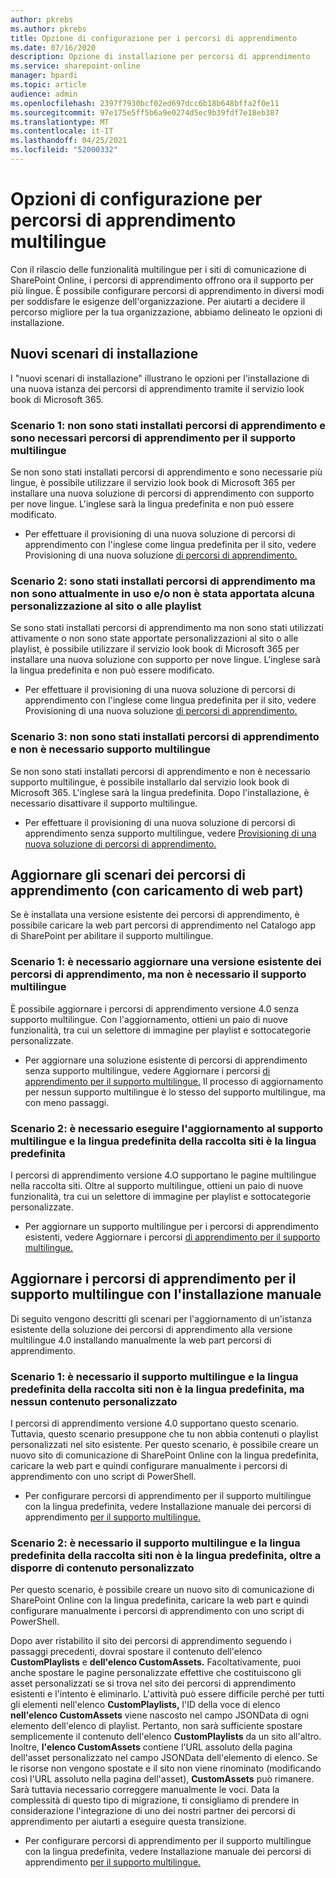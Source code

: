 ```yaml
---
author: pkrebs
ms.author: pkrebs
title: Opzione di configurazione per i percorsi di apprendimento
ms.date: 07/16/2020
description: Opzione di installazione per percorsi di apprendimento
ms.service: sharepoint-online
manager: bpardi
ms.topic: article
audience: admin
ms.openlocfilehash: 2397f7930bcf02ed697dcc6b18b648bffa2f0e11
ms.sourcegitcommit: 97e175e5ff5b6a9e0274d5ec9b39fdf7e18eb387
ms.translationtype: MT
ms.contentlocale: it-IT
ms.lasthandoff: 04/25/2021
ms.locfileid: "52000332"
---
```

# <a name="configuration-options-for-multilingual-learning-pathways"></a>Opzioni di configurazione per percorsi di apprendimento multilingue
Con il rilascio delle funzionalità multilingue per i siti di comunicazione di SharePoint Online, i percorsi di apprendimento offrono ora il supporto per più lingue. È possibile configurare percorsi di apprendimento in diversi modi per soddisfare le esigenze dell'organizzazione. Per aiutarti a decidere il percorso migliore per la tua organizzazione, abbiamo delineato le opzioni di installazione. 

## <a name="new-install-scenarios"></a>Nuovi scenari di installazione
I "nuovi scenari di installazione" illustrano le opzioni per l'installazione di una nuova istanza dei percorsi di apprendimento tramite il servizio look book di Microsoft 365. 

### <a name="scenario-1-we-have-not-installed-learning-pathways-and-need-learning-pathways-multilingual-support"></a>Scenario 1: non sono stati installati percorsi di apprendimento e sono necessari percorsi di apprendimento per il supporto multilingue 
Se non sono stati installati percorsi di apprendimento e sono necessarie più lingue, è possibile utilizzare il servizio look book di Microsoft 365 per installare una nuova soluzione di percorsi di apprendimento con supporto per nove lingue. L'inglese sarà la lingua predefinita e non può essere modificato. 
- Per effettuare il provisioning di una nuova soluzione di percorsi di apprendimento con l'inglese come lingua predefinita per il sito, vedere Provisioning di una nuova soluzione [di percorsi di apprendimento.](custom_provision.md)

### <a name="scenario-2-we-installed-learning-pathways-but-arent-currently-using-it-andor-havent-made-any-customization-to-the-site-or-playlists"></a>Scenario 2: sono stati installati percorsi di apprendimento ma non sono attualmente in uso e/o non è stata apportata alcuna personalizzazione al sito o alle playlist 
Se sono stati installati percorsi di apprendimento ma non sono stati utilizzati attivamente o non sono state apportate personalizzazioni al sito o alle playlist, è possibile utilizzare il servizio look book di Microsoft 365 per installare una nuova soluzione con supporto per nove lingue. L'inglese sarà la lingua predefinita e non può essere modificato. 
- Per effettuare il provisioning di una nuova soluzione di percorsi di apprendimento con l'inglese come lingua predefinita per il sito, vedere Provisioning di una nuova soluzione [di percorsi di apprendimento.](custom_provision.md)

### <a name="scenario-3-we-havent-installed-learning-pathways-and-dont-need-multilingual-support"></a>Scenario 3: non sono stati installati percorsi di apprendimento e non è necessario supporto multilingue 
Se non sono stati installati percorsi di apprendimento e non è necessario supporto multilingue, è possibile installarlo dal servizio look book di Microsoft 365. L'inglese sarà la lingua predefinita. Dopo l'installazione, è necessario disattivare il supporto multilingue. 
- Per effettuare il provisioning di una nuova soluzione di percorsi di apprendimento senza supporto multilingue, vedere [Provisioning di una nuova soluzione di percorsi di apprendimento.](custom_provision.md)

## <a name="update-learning-pathways-with-a-web-part-upload-scenarios"></a>Aggiornare gli scenari dei percorsi di apprendimento (con caricamento di web part)
Se è installata una versione esistente dei percorsi di apprendimento, è possibile caricare la web part percorsi di apprendimento nel Catalogo app di SharePoint per abilitare il supporto multilingue. 

### <a name="scenario-1-we-need-to-upgrade-an-existing-version-of-learning-pathways-but-dont-need-multilingual-support"></a>Scenario 1: è necessario aggiornare una versione esistente dei percorsi di apprendimento, ma non è necessario il supporto multilingue
È possibile aggiornare i percorsi di apprendimento versione 4.0 senza supporto multilingue. Con l'aggiornamento, ottieni un paio di nuove funzionalità, tra cui un selettore di immagine per playlist e sottocategorie personalizzate. 

- Per aggiornare una soluzione esistente di percorsi di apprendimento senza supporto multilingue, vedere Aggiornare i percorsi [di apprendimento per il supporto multilingue.](custom_update.md) Il processo di aggiornamento per nessun supporto multilingue è lo stesso del supporto multilingue, ma con meno passaggi. 

### <a name="scenario-2-we-need-to-upgrade-to-multilingual-support-and-the-default-language-of-the-site-collection-is-our-default-language"></a>Scenario 2: è necessario eseguire l'aggiornamento al supporto multilingue e la lingua predefinita della raccolta siti è la lingua predefinita
I percorsi di apprendimento versione 4.O supportano le pagine multilingue nella raccolta siti. Oltre al supporto multilingue, ottieni un paio di nuove funzionalità, tra cui un selettore di immagine per playlist e sottocategorie personalizzate. 
- Per aggiornare un supporto multilingue per i percorsi di apprendimento esistenti, vedere Aggiornare i percorsi [di apprendimento per il supporto multilingue.](custom_update.md) 

## <a name="update-learning-pathways-for-multilingual-support-with-manual-install"></a>Aggiornare i percorsi di apprendimento per il supporto multilingue con l'installazione manuale 
Di seguito vengono descritti gli scenari per l'aggiornamento di un'istanza esistente della soluzione dei percorsi di apprendimento alla versione multilingue 4.0 installando manualmente la web part percorsi di apprendimento. 

### <a name="scenario-1-we-need-multilingual-support-and-the-default-language-of-the-site-collection-is-not-our-default-language--no-custom-content"></a>Scenario 1: è necessario il supporto multilingue e la lingua predefinita della raccolta siti non è la lingua predefinita, ma nessun contenuto personalizzato 
I percorsi di apprendimento versione 4.0 supportano questo scenario. Tuttavia, questo scenario presuppone che tu non abbia contenuti o playlist personalizzati nel sito esistente. Per questo scenario, è possibile creare un nuovo sito di comunicazione di SharePoint Online con la lingua predefinita, caricare la web part e quindi configurare manualmente i percorsi di apprendimento con uno script di PowerShell. 
- Per configurare percorsi di apprendimento per il supporto multilingue con la lingua predefinita, vedere Installazione manuale dei percorsi di apprendimento [per il supporto multilingue.](custom_manualsetup.md)

### <a name="scenario-2-we-need-multilingual-support-and-the-default-language-of-the-site-collection-is-not-our-default-language--plus-we-have-custom-content"></a>Scenario 2: è necessario il supporto multilingue e la lingua predefinita della raccolta siti non è la lingua predefinita, oltre a disporre di contenuto personalizzato 
Per questo scenario, è possibile creare un nuovo sito di comunicazione di SharePoint Online con la lingua predefinita, caricare la web part e quindi configurare manualmente i percorsi di apprendimento con uno script di PowerShell. 

Dopo aver ristabilito il sito dei percorsi di apprendimento seguendo i passaggi precedenti, dovrai spostare il contenuto dell'elenco **CustomPlaylists** e **dell'elenco CustomAssets.** Facoltativamente, puoi anche spostare le pagine personalizzate effettive che costituiscono gli asset personalizzati se si trova nel sito dei percorsi di apprendimento esistenti e l'intento è eliminarlo. L'attività può essere difficile perché per tutti gli elementi nell'elenco **CustomPlaylists,** l'ID della voce di elenco **nell'elenco CustomAssets** viene nascosto nel campo JSONData di ogni elemento dell'elenco di playlist. Pertanto, non sarà sufficiente spostare semplicemente il contenuto dell'elenco **CustomPlaylists** da un sito all'altro. Inoltre, **l'elenco CustomAssets** contiene l'URL assoluto della pagina dell'asset personalizzato nel campo JSONData dell'elemento di elenco. Se le risorse non vengono spostate e il sito non viene rinominato (modificando così l'URL assoluto nella pagina dell'asset), **CustomAssets** può rimanere. Sarà tuttavia necessario correggere manualmente le voci. Data la complessità di questo tipo di migrazione, ti consigliamo di prendere in considerazione l'integrazione di uno dei nostri partner dei percorsi di apprendimento per aiutarti a eseguire questa transizione.
- Per configurare percorsi di apprendimento per il supporto multilingue con la lingua predefinita, vedere Installazione manuale dei percorsi di apprendimento [per il supporto multilingue.](custom_manualsetup.md)